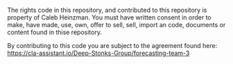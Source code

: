 The rights code in this repository, and contributed to this repository is property of Caleb Heinzman. You must have written consent in order
to make, have made, use, own, offer to sell, sell, import an code, documents or content found in thise repository.

By contributing to this code you are subject to the agreement found here:
https://cla-assistant.io/Deep-Stonks-Group/forecasting-team-3
